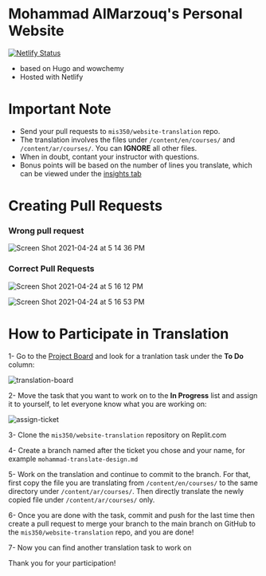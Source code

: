# Mohammad AlMarzouq's Personal Website

[![Netlify Status](https://api.netlify.com/api/v1/badges/6c880946-9fa1-4e1f-ae9f-10fbf98f47d1/deploy-status)](https://app.netlify.com/sites/malmarz/deploys)

- based on Hugo and wowchemy
- Hosted with Netlify

# Important Note

- Send your pull requests to `mis350/website-translation` repo.
- The translation involves the files under `/content/en/courses/` and `/content/ar/courses/`. You can **IGNORE** all other files.
- When in doubt, contant your instructor with questions.
- Bonus points will be based on the number of lines you translate, which can be viewed under the [insights tab](https://github.com/mis350/website-translation/graphs/contributors)

# Creating Pull Requests

### Wrong pull request

![Screen Shot 2021-04-24 at 5 14 36 PM](https://user-images.githubusercontent.com/17110015/115961866-03baa700-a521-11eb-95e0-dc0f4f2bc20e.png)

### Correct Pull Requests

![Screen Shot 2021-04-24 at 5 16 12 PM](https://user-images.githubusercontent.com/17110015/115961878-12a15980-a521-11eb-9013-23ba2197fd04.png)

![Screen Shot 2021-04-24 at 5 16 53 PM](https://user-images.githubusercontent.com/17110015/115961879-146b1d00-a521-11eb-8bf7-e2c0d87be7e8.png)


# How to Participate in Translation

1- Go to the [Project Board](https://github.com/mis350/website-translation/projects/1) and look for a tranlation task under the **To Do** column:

![translation-board](https://user-images.githubusercontent.com/17110015/115769802-a0ac0180-a3b4-11eb-83c5-e40ec10c4718.png)

2- Move the task that you want to work on to the **In Progress** list and assign it to yourself, to let everyone know what you are working on:

![assign-ticket](https://user-images.githubusercontent.com/17110015/115770368-46f80700-a3b5-11eb-8a74-ca67fddfffe0.png)

3- Clone the `mis350/website-translation` repository on Replit.com

4- Create a branch named after the ticket you chose and your name, for example `mohammad-translate-design.md`

5- Work on the translation and continue to commit to the branch. For that, first copy the file you are translating from `/content/en/courses/` to the same directory under `/content/ar/courses/`. Then directly translate the newly copied file under `/content/ar/courses/` only.

6- Once you are done with the task, commit and push for the last time then create a pull request to merge your branch to the main branch on GitHub to the `mis350/website-translation` repo, and you are done!

7- Now you can find another translation task to work on


Thank you for your participation!

